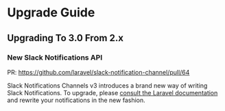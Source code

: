 # Upgrade Guide

## Upgrading To 3.0 From 2.x

### New Slack Notifications API

PR: https://github.com/laravel/slack-notification-channel/pull/64

Slack Notifications Channels v3 introduces a brand new way of writing Slack Notifications. To upgrade, please [consult the Laravel documentation](https://laravel.com/docs/10.x/notifications#slack-notifications) and rewrite your notifications in the new fashion.
